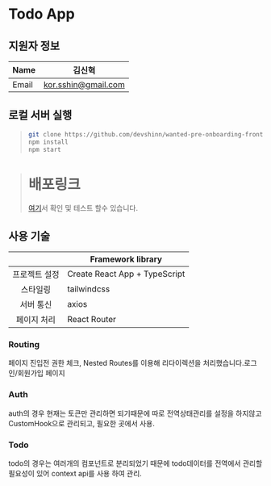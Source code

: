 # Todo App

## 지원자 정보

| Name  | 김신혁              |
| ----- | ------------------- |
| Email | kor.sshin@gmail.com |

## 로컬 서버 실행

> ```bash
> git clone https://github.com/devshinn/wanted-pre-onboarding-frontend.git
> npm install
> npm start
> ```

> # 배포링크
>
> [여기](https://wanted-pre-onboarding-frontend-three-delta.vercel.app/)서 확인 및 테스트 할수 있습니다.

## 사용 기술

|               | Framework library             |
| :-----------: | ----------------------------- |
| 프로젝트 설정 | Create React App + TypeScript |
|   스타일링    | tailwindcss                   |
|   서버 통신   | axios                         |
|  페이지 처리  | React Router                  |

### Routing

페이지 진입전 권한 체크, Nested Routes를 이용해 리다이렉션을 처리했습니다.로그인/회원가입 페이지

### Auth

auth의 경우 현재는 토큰만 관리하면 되기때문에 따로 전역상태관리를 설정을 하지않고 CustomHook으로 관리되고, 필요한 곳에서 사용.

### Todo

todo의 경우는 여러개의 컴포넌트로 분리되었기 때문에 todo데이터를 전역에서 관리할 필요성이 있어 context api를 사용 하여 관리.
